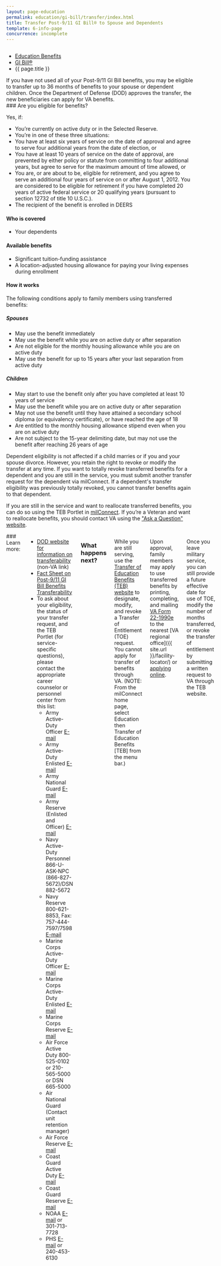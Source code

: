 ```yaml
---
layout: page-education
permalink: education/gi-bill/transfer/index.html
title: Transfer Post-9/11 GI Bill® to Spouse and Dependents
template: 6-info-page
concurrence: incomplete
---
```


<div class="splash" markdown="0">
<div class="row" markdown="0">
<div class="small-12 columns" markdown="0">

<ul class="breadcrumbs" role="menubar" aria-label="Primary">
<li class="parent"><a href="{{ site.url }}/education/">Education Benefits</a></li>
<li class="parent"><a href="{{ site.url }}/education/gi-bill/">GI Bill®</a></li>
<li class="active">{{ page.title }}</li>
</ul>

</div>
</div>
</div>

<div class="main" role="main" markdown="0">

<div class="section one" markdown="0">
<div class="primary" markdown="0">
<div class="row" markdown="0">
<div class="small-12 columns" markdown="1">
If you have not used all of your Post-9/11 GI Bill benefits, you may be eligible to transfer up to 36 months of benefits to your spouse or dependent children. Once the Department of Defense (DOD) approves the transfer, the new beneficiaries can apply for VA benefits.
</div>
<div class="small-12 columns" markdown="1">
<div class="call-out">
### Are you eligible for benefits?

Yes, if: 

- You’re currently on active duty or in the Selected Reserve.
- You’re in one of these three situations:
- You have at least six years of service on the date of approval and agree to serve four additional years from the date of election, or
- You have at least 10 years of service on the date of approval, are prevented by either policy or statute from committing to four additional years, but agree to serve for the maximum amount of time allowed, or
- You are, or are about to be, eligible for retirement, and you agree to serve an additional four years of service on or after August 1, 2012. You are considered to be eligible for retirement if you have completed 20 years of active federal service or 20 qualifying years (pursuant to section 12732 of title 10 U.S.C.).
- The recipient of the benefit is enrolled in DEERS

#### Who is covered
- Your dependents 

#### Available benefits
- Significant tuition-funding assistance 
- A location-adjusted housing allowance for paying your living expenses during enrollment

#### How it works

The following conditions apply to family members using transferred benefits:

##### Spouses

- May use the benefit immediately
- May use the benefit while you are on active duty or after separation
- Are not eligible for the monthly housing allowance while you are on active duty
- May use the benefit for up to 15 years after your last separation from active duty

##### Children

- May start to use the benefit only after you have completed at least 10 years of service
- May use the benefit while you are on active duty or after separation
- May not use the benefit until they have attained a secondary school diploma (or equivalency certificate), or have reached the age of 18
- Are entitled to the monthly housing allowance stipend even when you are on active duty
- Are not subject to the 15-year delimiting date, but may not use the benefit after reaching 26 years of age

Dependent eligibility is not affected if a child marries or if you and your spouse divorce. However, you retain the right to revoke or modify the transfer at any time. If you want to totally revoke transferred benefits for a dependent and you are still in the service, you must submit another transfer request for the dependent via milConnect. If a dependent's transfer eligibility was previously totally revoked, you cannot transfer benefits again to that dependent.

If you are still in the service and want to reallocate transferred benefits, you can do so using the TEB Portlet in [milConnect](https://www.dmdc.osd.mil/milconnect). If you’re a Veteran and want to reallocate benefits, you should contact VA using the ["Ask a Question" website](http://gibill.custhelp.com).
</div>
</div>
<div class="small-12 columns" markdown="1">
### Learn more:

- [DOD website for information on transferability](http://archive.defense.gov/Home/Features/2009/0409_gibill/) (non-VA link)
- [Fact Sheet on Post-9/11 GI Bill Benefits Transferability](http://www.benefits.va.gov/gibill/docs/factsheets/Transferability_Factsheet.pdf)
- To ask about your eligibility, the status of your transfer request, and the TEB Portlet (for service-specific questions), please contact the appropriate career counselor or personnel center from this list:
  - Army Active-Duty Officer  [E-mail](mailto:usarmy.knox.hrc.mbx.tagd-post-911-gi-bill@mail.mil)
  - Army Active-Duty Enlisted  [E-mail](mailto:usarmy.knox.hrc.mbx.tagd-post-911-gi-bill@mail.mil)
  - Army National Guard  [E-mail](mailto:ng.robinson.ngb-arng-pec.mbx.arng-hrm-o-gi-bill-ch33@mail.mil)
  - Army Reserve (Enlisted and Officer)  [E-mail](mailto:usarmy.knox.hrc.mbx.tagd-post-911-gi-bill@mail.mil)
  - Navy Active-Duty Personnel  866-U-ASK-NPC (866-827-5672)/DSN 882-5672
  - Navy Reserve  800-621-8853, Fax: 757-444-7597/7598  [E-mail](mailto:cnrfc_post911gibill@navy.mil)
  - Marine Corps Active-Duty Officer  [E-mail](mailto:Angelo.Valadez@usmc.mil)
  - Marine Corps Active-Duty Enlisted  [E-mail](mailto:Michael.A.Peck@usmc.mil)
  - Marine Corps Reserve  [E-mail](mailto:smb_manpower.cmt@usmc.mil)
  - Air Force Active Duty  800-525-0102 or 210-565-5000 or DSN 665-5000
  - Air National Guard  (Contact unit retention manager) 
  - Air Force Reserve  [E-mail](mailto:julia.williamson@us.af.mil)
  - Coast Guard Active Duty  [E-mail](mailto:reidus.stokes@uscg.mil)
  - Coast Guard Reserve  [E-mail](mailto:reserveVAeducation@uscg.mil)
  - NOAA  [E-mail](mailto:Gregory.Raymond@noaa.gov) or 301-713-7728
  - PHS  [E-mail](mailto:OCCOHelpdesk@hhs.gov) or 240-453-6130


### What happens next?

While you are still serving, use the [Transfer of Education Benefits (TEB) website](https://www.dmdc.osd.mil/milconnect/faces/faqs?_adf.ctrl-state=c4t1chkk8_4) to designate, modify, and revoke a Transfer of Entitlement (TOE) request. You cannot apply for transfer of benefits through VA. (NOTE: From the milConnect home page, select Education then Transfer of Education Benefits [TEB] from the menu bar.)

Upon approval, family members may apply to use transferred benefits by printing, completing, and mailing [VA Form 22-1990e](http://www.vba.va.gov/pubs/forms/VBA-22-1990e-ARE.pdf) to the nearest [VA regional office]({{ site.url }}/facility-locator/) or [applying online](http://vabenefits.vba.va.gov/vonapp/main.asp). 

Once you leave military service, you can still provide a future effective date for use of TOE, modify the number of months transferred, or revoke the transfer of entitlement by submitting a written request to VA through the TEB website.
</div>

</div>
</div>


</div>
